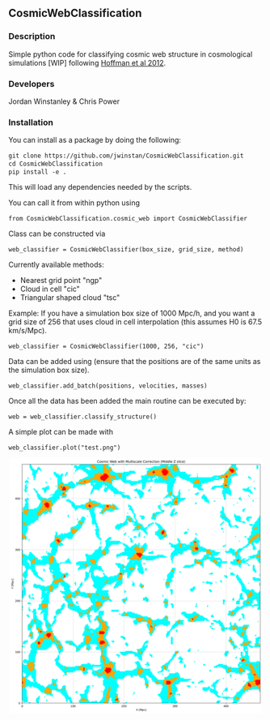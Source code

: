 ## CosmicWebClassification 

### Description
Simple python code for classifying cosmic web structure in cosmological simulations [WIP] following [Hoffman et al 2012](https://academic.oup.com/mnras/article/425/3/2049/982860).

### Developers
Jordan Winstanley & Chris Power

### Installation
You can install as a package by doing the following:

```
git clone https://github.com/jwinstan/CosmicWebClassification.git
cd CosmicWebClassification
pip install -e .
```
This will load any dependencies needed by the scripts. 

You can call it from within python using 
```
from CosmicWebClassification.cosmic_web import CosmicWebClassifier
```

Class can be constructed via

```
web_classifier = CosmicWebClassifier(box_size, grid_size, method)
```
Currently available methods:
  - Nearest grid point "ngp"
  - Cloud in cell "cic"
  - Triangular shaped cloud "tsc"

Example: If you have a simulation box size of 1000 Mpc/h, and you want a grid size of 256 that uses cloud in cell interpolation (this assumes H0 is 67.5 km/s/Mpc).
```
web_classifier = CosmicWebClassifier(1000, 256, "cic")

```

Data can be added using (ensure that the positions are of the same units as the simulation box size).
```
web_classifier.add_batch(positions, velocities, masses)
```

Once all the data has been added the main routine can be executed by:
```
web = web_classifier.classify_structure()
```

A simple plot can be made with
```
web_classifier.plot("test.png")
```
<p align="center">
  <img src="test.png" alt="Cosmic Web Example" width="500"/>
</p>
